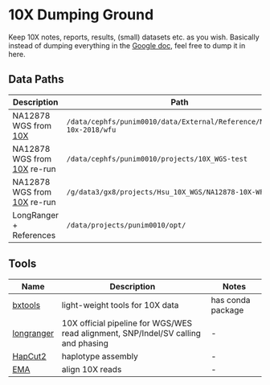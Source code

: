 # 10X Dumping Ground

Keep 10X notes, reports, results, (small) datasets etc. as you wish.
Basically instead of dumping everything in the
[Google doc](https://docs.google.com/document/d/1EhqPusGRCDKdK5tx5RpEhgwj_LCAi7plb2B62VvbaG4/edit),
feel free to dump it in here.

## Data Paths

| Description                      | Path                                                                    | Cluster   |
| ----------------------           | ----------------------------------------------------------------------- | --------- |
| NA12878 WGS from [10X][1]        | `/data/cephfs/punim0010/data/External/Reference/NA12878-10x-2018/wfu`   | Spartan   |
| NA12878 WGS from [10X][1] re-run | `/data/cephfs/punim0010/projects/10X_WGS-test`                          | Spartan   |
| NA12878 WGS from [10X][1] re-run | `/g/data3/gx8/projects/Hsu_10X_WGS/NA12878-10X-WFU`                     | Raijin    |
| LongRanger + References          | `/data/projects/punim0010/opt/`                                         | Spartan   |


[1]: https://support.10xgenomics.com/de-novo-assembly/datasets/2.0.0/wfu

## Tools

| Name             | Description                                                                        | Notes             |
|------------------|------------------------------------------------------------------------------------|-------------------|
| [bxtools][bxt]   | light-weight tools for 10X data                                                    | has conda package |
| [longranger][lr] | 10X official pipeline for WGS/WES read alignment, SNP/Indel/SV calling and phasing | -                 |
| [HapCut2][hc2]   | haplotype assembly                                                                 | -                 |
| [EMA][ema]       | align 10X reads                                                                    | -                 |


[bxt]: https://github.com/walaj/bxtools
[lr]: https://support.10xgenomics.com/genome-exome/software/pipelines/latest/what-is-long-ranger
[hc2]: https://github.com/vibansal/HapCUT2
[ema]: https://github.com/arshajii/ema

